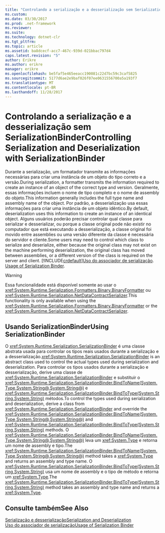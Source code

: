 ```yaml
---
title: "Controlando a serialização e a desserialização sem SerializationBinder"
ms.custom: 
ms.date: 03/30/2017
ms.prod: .net-framework
ms.reviewer: 
ms.suite: 
ms.technology: dotnet-clr
ms.tgt_pltfrm: 
ms.topic: article
ms.assetid: ba8dcecf-acc7-467c-939d-021bbac797d4
caps.latest.revision: "5"
author: Erikre
ms.author: erikre
manager: erikre
ms.openlocfilehash: be5faf5e465eeacc190081c22d7bc59c3caf5825
ms.sourcegitcommit: 5177d6ae2e9baf026f07ee0631556700a5a193f7
ms.translationtype: MT
ms.contentlocale: pt-BR
ms.lasthandoff: 11/28/2017
---
```

# <a name="controlling-serialization-and-deserialization-with-serializationbinder"></a><span data-ttu-id="73a97-102">Controlando a serialização e a desserialização sem SerializationBinder</span><span class="sxs-lookup"><span data-stu-id="73a97-102">Controlling Serialization and Deserialization with SerializationBinder</span></span>
<span data-ttu-id="73a97-103">Durante a serialização, um formatador transmite as informações necessárias para criar uma instância de um objeto do tipo correto e a versão.</span><span class="sxs-lookup"><span data-stu-id="73a97-103">During serialization, a formatter transmits the information required to create an instance of an object of the correct type and version.</span></span> <span data-ttu-id="73a97-104">Geralmente, essas informações incluem o nome de tipo completo e o nome de assembly do objeto.</span><span class="sxs-lookup"><span data-stu-id="73a97-104">This information generally includes the full type name and assembly name of the object.</span></span> <span data-ttu-id="73a97-105">Por padrão, a desserialização usa essas informações para criar uma instância de um objeto idêntico.</span><span class="sxs-lookup"><span data-stu-id="73a97-105">By default, deserialization uses this information to create an instance of an identical object.</span></span> <span data-ttu-id="73a97-106">Alguns usuários poderão precisar controlar qual classe para serializar e desserializar, ou porque a classe original pode não existir no computador que está executando a desserialização, a classe original foi movido entre assemblies ou uma versão diferente da classe é necessária do servidor e cliente.</span><span class="sxs-lookup"><span data-stu-id="73a97-106">Some users may need to control which class to serialize and deserialize, either because the original class may not exist on the machine performing deserialization, the original class has moved between assemblies, or a different version of the class is required on the server and client.</span></span> [!INCLUDE[crdefault](../../../../includes/crdefault-md.md)]<span data-ttu-id="73a97-107">[Uso do associador de serialização](../../../../docs/framework/wcf/samples/usage-of-serialization-binder.md).</span><span class="sxs-lookup"><span data-stu-id="73a97-107"> [Usage of Serialization Binder](../../../../docs/framework/wcf/samples/usage-of-serialization-binder.md).</span></span>  
  
> [!WARNING]
>  <span data-ttu-id="73a97-108">Essa funcionalidade está disponível somente ao usar o <xref:System.Runtime.Serialization.Formatters.Binary.BinaryFormatter> ou <xref:System.Runtime.Serialization.NetDataContractSerializer>.</span><span class="sxs-lookup"><span data-stu-id="73a97-108">This functionality is only available when using the <xref:System.Runtime.Serialization.Formatters.Binary.BinaryFormatter> or the <xref:System.Runtime.Serialization.NetDataContractSerializer>.</span></span>  
  
## <a name="using-serializationbinder"></a><span data-ttu-id="73a97-109">Usando SerializationBinder</span><span class="sxs-lookup"><span data-stu-id="73a97-109">Using SerializationBinder</span></span>  
 <span data-ttu-id="73a97-110">O <xref:System.Runtime.Serialization.SerializationBinder> é uma classe abstrata usada para controlar os tipos reais usados durante a serialização e a desserialização.</span><span class="sxs-lookup"><span data-stu-id="73a97-110"><xref:System.Runtime.Serialization.SerializationBinder> is an abstract class used to control the actual types used during serialization and deserialization.</span></span> <span data-ttu-id="73a97-111">Para controlar os tipos usados durante a serialização e desserialização, derive uma classe de <xref:System.Runtime.Serialization.SerializationBinder> e substituir o <xref:System.Runtime.Serialization.SerializationBinder.BindToName(System.Type,System.String@,System.String@)> e <xref:System.Runtime.Serialization.SerializationBinder.BindToType(System.String,System.String)> métodos.</span><span class="sxs-lookup"><span data-stu-id="73a97-111">To control the types used during serialization and deserialization, derive a class from <xref:System.Runtime.Serialization.SerializationBinder> and override the <xref:System.Runtime.Serialization.SerializationBinder.BindToName(System.Type,System.String@,System.String@)> and <xref:System.Runtime.Serialization.SerializationBinder.BindToType(System.String,System.String)> methods.</span></span> <span data-ttu-id="73a97-112">O <xref:System.Runtime.Serialization.SerializationBinder.BindToName(System.Type,System.String@,System.String@)> leva um <xref:System.Type> e retorna um nome de assembly e tipo.</span><span class="sxs-lookup"><span data-stu-id="73a97-112">The <xref:System.Runtime.Serialization.SerializationBinder.BindToName(System.Type,System.String@,System.String@)> method takes a <xref:System.Type> and returns an assembly and type name.</span></span> <span data-ttu-id="73a97-113">O <xref:System.Runtime.Serialization.SerializationBinder.BindToType(System.String,System.String)> usa um nome de assembly e o tipo de método e retorna um <xref:System.Type>.</span><span class="sxs-lookup"><span data-stu-id="73a97-113">The <xref:System.Runtime.Serialization.SerializationBinder.BindToType(System.String,System.String)> method takes an assembly and type name and returns a <xref:System.Type>.</span></span>  
  
## <a name="see-also"></a><span data-ttu-id="73a97-114">Consulte também</span><span class="sxs-lookup"><span data-stu-id="73a97-114">See Also</span></span>  
 [<span data-ttu-id="73a97-115">Serialização e desserialização</span><span class="sxs-lookup"><span data-stu-id="73a97-115">Serialization and Deserialization</span></span>](../../../../docs/framework/wcf/feature-details/serialization-and-deserialization.md)  
 [<span data-ttu-id="73a97-116">Uso do associador de serialização</span><span class="sxs-lookup"><span data-stu-id="73a97-116">Usage of Serialization Binder</span></span>](../../../../docs/framework/wcf/samples/usage-of-serialization-binder.md)
